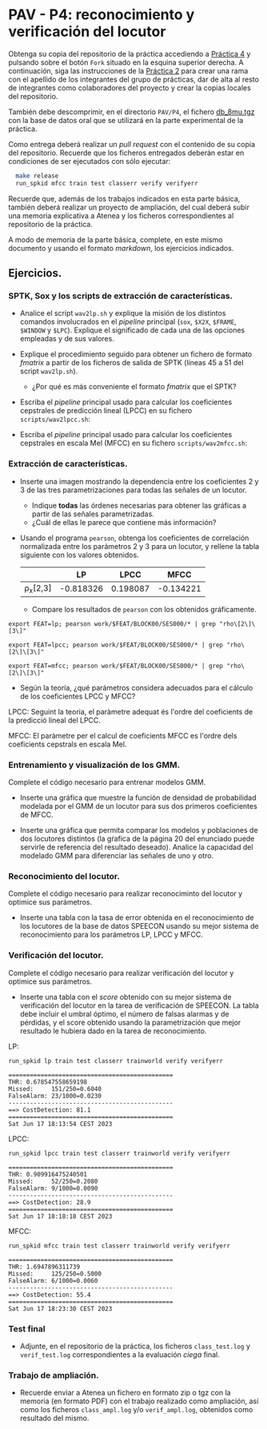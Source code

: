 PAV - P4: reconocimiento y verificación del locutor
===================================================

Obtenga su copia del repositorio de la práctica accediendo a [Práctica 4](https://github.com/albino-pav/P4)
y pulsando sobre el botón `Fork` situado en la esquina superior derecha. A continuación, siga las
instrucciones de la [Práctica 2](https://github.com/albino-pav/P2) para crear una rama con el apellido de
los integrantes del grupo de prácticas, dar de alta al resto de integrantes como colaboradores del proyecto
y crear la copias locales del repositorio.

También debe descomprimir, en el directorio `PAV/P4`, el fichero [db_8mu.tgz](https://atenea.upc.edu/mod/resource/view.php?id=3654387?forcedownload=1)
con la base de datos oral que se utilizará en la parte experimental de la práctica.

Como entrega deberá realizar un *pull request* con el contenido de su copia del repositorio. Recuerde
que los ficheros entregados deberán estar en condiciones de ser ejecutados con sólo ejecutar:

~~~~~~~~~~~~~~~~~~~~~~~~~~~~~~~~~~~~~~~~~~~~~~~~~~~~~.sh
  make release
  run_spkid mfcc train test classerr verify verifyerr
~~~~~~~~~~~~~~~~~~~~~~~~~~~~~~~~~~~~~~~~~~~~~~~~~~~~~

Recuerde que, además de los trabajos indicados en esta parte básica, también deberá realizar un proyecto
de ampliación, del cual deberá subir una memoria explicativa a Atenea y los ficheros correspondientes al
repositorio de la práctica.

A modo de memoria de la parte básica, complete, en este mismo documento y usando el formato *markdown*, los
ejercicios indicados.

## Ejercicios.

### SPTK, Sox y los scripts de extracción de características.

- Analice el script `wav2lp.sh` y explique la misión de los distintos comandos involucrados en el *pipeline*
  principal (`sox`, `$X2X`, `$FRAME`, `$WINDOW` y `$LPC`). Explique el significado de cada una de las 
  opciones empleadas y de sus valores.

- Explique el procedimiento seguido para obtener un fichero de formato *fmatrix* a partir de los ficheros de
  salida de SPTK (líneas 45 a 51 del script `wav2lp.sh`).

  * ¿Por qué es más conveniente el formato *fmatrix* que el SPTK?

- Escriba el *pipeline* principal usado para calcular los coeficientes cepstrales de predicción lineal
  (LPCC) en su fichero <code>scripts/wav2lpcc.sh</code>:

- Escriba el *pipeline* principal usado para calcular los coeficientes cepstrales en escala Mel (MFCC) en su
  fichero <code>scripts/wav2mfcc.sh</code>:

### Extracción de características.

- Inserte una imagen mostrando la dependencia entre los coeficientes 2 y 3 de las tres parametrizaciones
  para todas las señales de un locutor.
  
  + Indique **todas** las órdenes necesarias para obtener las gráficas a partir de las señales 
    parametrizadas.
  + ¿Cuál de ellas le parece que contiene más información?

- Usando el programa <code>pearson</code>, obtenga los coeficientes de correlación normalizada entre los
  parámetros 2 y 3 para un locutor, y rellene la tabla siguiente con los valores obtenidos.

  |                        | LP   | LPCC | MFCC |
  |------------------------|:----:|:----:|:----:|
  | &rho;<sub>x</sub>[2,3] |  -0.818326    |  0.198087    |   -0.134221   |
  
  + Compare los resultados de <code>pearson</code> con los obtenidos gráficamente.

```
export FEAT=lp; pearson work/$FEAT/BLOCK00/SES000/* | grep "rho\[2\]\[3\]"

export FEAT=lpcc; pearson work/$FEAT/BLOCK00/SES000/* | grep "rho\[2\]\[3\]"

export FEAT=mfcc; pearson work/$FEAT/BLOCK00/SES000/* | grep "rho\[2\]\[3\]"
```
- Según la teoría, ¿qué parámetros considera adecuados para el cálculo de los coeficientes LPCC y MFCC?

LPCC: Seguint la teoria, el paràmetre adequat és l'ordre del coeficients de la predicció lineal del LPCC.

MFCC: El paràmetre per el calcul de coeficients MFCC es l'ordre dels coeficients cepstrals en escala Mel.

### Entrenamiento y visualización de los GMM.

Complete el código necesario para entrenar modelos GMM.

- Inserte una gráfica que muestre la función de densidad de probabilidad modelada por el GMM de un locutor
  para sus dos primeros coeficientes de MFCC.

- Inserte una gráfica que permita comparar los modelos y poblaciones de dos locutores distintos (la gŕafica
  de la página 20 del enunciado puede servirle de referencia del resultado deseado). Analice la capacidad
  del modelado GMM para diferenciar las señales de uno y otro.

### Reconocimiento del locutor.

Complete el código necesario para realizar reconociminto del locutor y optimice sus parámetros.

- Inserte una tabla con la tasa de error obtenida en el reconocimiento de los locutores de la base de datos
  SPEECON usando su mejor sistema de reconocimiento para los parámetros LP, LPCC y MFCC.

### Verificación del locutor.

Complete el código necesario para realizar verificación del locutor y optimice sus parámetros.

- Inserte una tabla con el *score* obtenido con su mejor sistema de verificación del locutor en la tarea
  de verificación de SPEECON. La tabla debe incluir el umbral óptimo, el número de falsas alarmas y de
  pérdidas, y el score obtenido usando la parametrización que mejor resultado le hubiera dado en la tarea
  de reconocimiento.

LP:
```
run_spkid lp train test classerr trainworld verify verifyerr

==============================================
THR: 0.678547558659198
Missed:     151/250=0.6040
FalseAlarm: 23/1000=0.0230
----------------------------------------------
==> CostDetection: 81.1
==============================================
Sat Jun 17 18:13:54 CEST 2023
```

LPCC:
```
run_spkid lpcc train test classerr trainworld verify verifyerr

==============================================
THR: 0.909916475240501
Missed:     52/250=0.2080
FalseAlarm: 9/1000=0.0090
----------------------------------------------
==> CostDetection: 28.9
==============================================
Sat Jun 17 18:18:18 CEST 2023
```

MFCC:
```
run_spkid mfcc train test classerr trainworld verify verifyerr

==============================================
THR: 1.6947896311739
Missed:     125/250=0.5000
FalseAlarm: 6/1000=0.0060
----------------------------------------------
==> CostDetection: 55.4
==============================================
Sat Jun 17 18:23:30 CEST 2023
```
 
### Test final

- Adjunte, en el repositorio de la práctica, los ficheros `class_test.log` y `verif_test.log` 
  correspondientes a la evaluación *ciega* final.

### Trabajo de ampliación.

- Recuerde enviar a Atenea un fichero en formato zip o tgz con la memoria (en formato PDF) con el trabajo 
  realizado como ampliación, así como los ficheros `class_ampl.log` y/o `verif_ampl.log`, obtenidos como 
  resultado del mismo.
